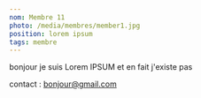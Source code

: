 ```yaml
---
nom: Membre 11
photo: /media/membres/member1.jpg
position: lorem ipsum
tags: membre
---
```


bonjour je suis Lorem IPSUM et en fait j'existe pas

contact : bonjour@gmail.com